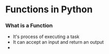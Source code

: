# Functions in Python

### What is a Function
* It's process of executing a task
* It can accept an input and return an output
* 